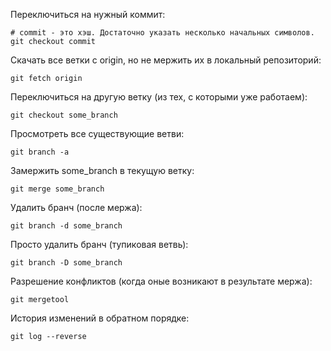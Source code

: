 
Переключиться на нужный коммит:
```
# commit - это хэш. Достаточно указать несколько начальных символов.
git checkout commit
```

Скачать все ветки с origin, но не мержить их в локальный репозиторий:
```
git fetch origin
```

Переключиться на другую ветку (из тех, с которыми уже работаем):
```
git checkout some_branch
```

Просмотреть все существующие ветви:
```
git branch -a 
```

Замержить some_branch в текущую ветку:
```
git merge some_branch
```

Удалить бранч (после мержа):
```
git branch -d some_branch
```

Просто удалить бранч (тупиковая ветвь):
```
git branch -D some_branch
```

Разрешение конфликтов (когда оные возникают в результате мержа):
```
git mergetool
```

История изменений в обратном порядке:
```
git log --reverse
```
